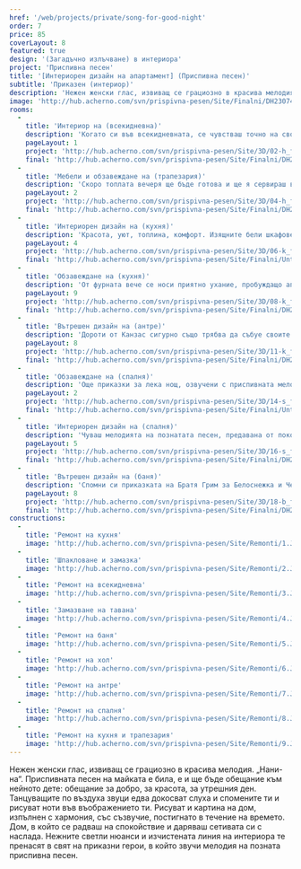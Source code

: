 ```yaml
---
href: '/web/projects/private/song-for-good-night' 
order: 7
price: 85
coverLayout: 8
featured: true
design: '(Загадъчно излъчване) в интериора'
project: 'Приспивна песен'
title: '[Интериорен дизайн на апартамент] (Приспивна песен)'
subtitle: 'Приказен (интериор)'
description: 'Нежен женски глас, извиващ се грациозно в красива мелодия. „Нани-на“. Нежните светли нюанси и изчистената линия на интериора те пренасят в свят на приказни герои, в който звучи мелодия на позната приспивна песен.'
image: 'http://hub.acherno.com/svn/prispivna-pesen/Site/Finalni/DH230741_2_3_4_5%20copy.jpg'
rooms:
  -
    title: 'Интериор на (всекидневна)'
    description: 'Когато си във всекидневната, се чувстваш точно на своето място. Тук си събрал символи на години прекрасен живот, спомени от множество пътешествия по света – истинска колекция от мигове'
    pageLayout: 1
    project: 'http://hub.acherno.com/svn/prispivna-pesen/Site/3D/02-h_f.jpg'
    final: 'http://hub.acherno.com/svn/prispivna-pesen/Site/Finalni/DH230746_47_48_49_50%20copy.jpg'
  -
    title: 'Мебели и обзавеждане на (трапезария)'
    description: 'Скоро топлата вечеря ще бъде готова и ще я сервираш в елегантната трапезария. Двата дивана, които се срещат в единия ъгъл на светлото помещение, приласкават с форма, обещаваща удобство. Сядаш на тях със семейството или с приятели и говорите дълго и напоително. Когато утихнете, гледате игривите пламъци в камината или филма, който по-рано сте избрали заедно.'
    pageLayout: 2
    project: 'http://hub.acherno.com/svn/prispivna-pesen/Site/3D/04-h_f.jpg'
    final: 'http://hub.acherno.com/svn/prispivna-pesen/Site/Finalni/DH230731_2_3_4_5%20copy.jpg'
  -
    title: 'Интериорен дизайн на (кухня)'
    description: 'Красота, уют, топлина, комфорт. Изящните бели шкафове и гърбът на кухнята, напомнящ пачуърк, те пренасят в музикална приказка. Всяко кътче е само твое, а приготвянето на храната е по-лесно и още по-приятно занимание. '
    pageLayout: 4
    project: 'http://hub.acherno.com/svn/prispivna-pesen/Site/3D/06-k_f.jpg'
    final: 'http://hub.acherno.com/svn/prispivna-pesen/Site/Finalni/Untitled_Panorama2%20copy.jpg'
  -
    title: 'Обзавеждане на (кухня)'
    description: 'От фурната вече се носи приятно ухание, пробуждащо апетита на малки и големи. Ястието ще бъде поднесено след броени минути.'
    pageLayout: 9
    project: 'http://hub.acherno.com/svn/prispivna-pesen/Site/3D/08-k_f.jpg'
    final: 'http://hub.acherno.com/svn/prispivna-pesen/Site/Finalni/DH230696_697_698_699_700%20copy.jpg'
  -
    title: 'Вътрешен дизайн на (антре)'
    description: 'Дороти от Канзас сигурно също трябва да събуе своите вълшебни червени обувки все някъде. Защо не именно тук? Антрето в бледи цветове и с шкафове, събиращи всичко необходимо, е достойна прелюдия към „звученето“ на целия дом.'
    pageLayout: 8
    project: 'http://hub.acherno.com/svn/prispivna-pesen/Site/3D/11-k_f.jpg'
    final: 'http://hub.acherno.com/svn/prispivna-pesen/Site/Finalni/DH230606_07_08_09_10%20copy.jpg'
  -
    title: 'Обзавеждане на (спалня)'
    description: 'Още приказки за лека нощ, озвучени с приспивната мелодия и облечени в бяло, слонова кост и розово, в текстил на цветя. Удобно метално легло, на което спиш като на розов облак и се събуждаш зареден с енергия.'
    pageLayout: 2
    project: 'http://hub.acherno.com/svn/prispivna-pesen/Site/3D/14-s_f.jpg'
    final: 'http://hub.acherno.com/svn/prispivna-pesen/Site/Finalni/Untitled_Panorama6%20copy.jpg'
  -
    title: 'Интериорен дизайн на (спалня)'
    description: 'Чуваш мелодията на познатата песен, предавана от поколение на поколение – първо на предците ти, после на теб, на децата и на внуците ти. Кой знае какво е скрито в гардероба – ключ за врата към непознат свят или единствена стъклена пантофка?'
    pageLayout: 5
    project: 'http://hub.acherno.com/svn/prispivna-pesen/Site/3D/16-s_f.jpg'
    final: 'http://hub.acherno.com/svn/prispivna-pesen/Site/Finalni/DH230841_2_3_4_5%20copy.jpg'
  -
    title: 'Вътрешен дизайн на (баня)'
    description: 'Спомни си приказката на Братя Грим за Белоснежка и Червенорозка, за уединената къща на сестрите и за двата розови храста на входа й – единият с бели, а другият с червени рози. Кокетна баня. Сетивата ти са завладени от чистотата на бялото и нежността на розовото, от букета от цветя, с които декорирахме стените. Усещаш ли аромата им?'
    pageLayout: 8
    project: 'http://hub.acherno.com/svn/prispivna-pesen/Site/3D/18-b_f.jpg'
    final: 'http://hub.acherno.com/svn/prispivna-pesen/Site/Finalni/DH230796_797_798_799_800%20copy.jpg'
constructions:
  -
    title: 'Ремонт на кухня'
    image: 'http://hub.acherno.com/svn/prispivna-pesen/Site/Remonti/1.JPG'
  -
    title: 'Шпакловане и замазка'
    image: 'http://hub.acherno.com/svn/prispivna-pesen/Site/Remonti/2.JPG'
  -
    title: 'Ремонт на всекидневна'
    image: 'http://hub.acherno.com/svn/prispivna-pesen/Site/Remonti/3.JPG'
  -
    title: 'Замазване на тавана'
    image: 'http://hub.acherno.com/svn/prispivna-pesen/Site/Remonti/4.JPG'
  -
    title: 'Ремонт на баня'
    image: 'http://hub.acherno.com/svn/prispivna-pesen/Site/Remonti/5.JPG'
  -
    title: 'Ремонт на хол'
    image: 'http://hub.acherno.com/svn/prispivna-pesen/Site/Remonti/6.JPG'
  -
    title: 'Ремонт на антре'
    image: 'http://hub.acherno.com/svn/prispivna-pesen/Site/Remonti/7.JPG'
  -
    title: 'Ремонт на спалня'
    image: 'http://hub.acherno.com/svn/prispivna-pesen/Site/Remonti/8.JPG'
  -
    title: 'Ремонт на кухня и трапезария'
    image: 'http://hub.acherno.com/svn/prispivna-pesen/Site/Remonti/9.JPG'
---
```

Нежен женски глас, извиващ се грациозно в красива мелодия. „Нани-на“. Приспивната песен на майката е била, е и ще бъде обещание към нейното дете: обещание за добро, за красота, за утрешния ден. Танцуващите по въздуха звуци едва докосват слуха и спомените ти и рисуват ноти във въображението ти. Рисуват и картина на дом, изпълнен с хармония, със съзвучие, постигнато в течение на времето. Дом, в който се радваш на спокойствие и даряваш сетивата си с наслада. Нежните светли нюанси и изчистената линия на интериора те пренасят в свят на приказни герои, в който звучи мелодия на позната приспивна песен.
